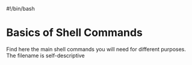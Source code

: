 #!/bin/bash
# Basics of Shell Commands

Find here the main shell commands you will need for different purposes. The filename is self-descriptive

